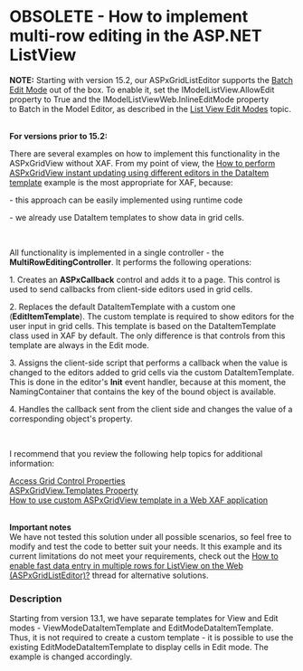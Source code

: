 # OBSOLETE - How to implement multi-row editing in the ASP.NET ListView


<p><strong>NOTE:</strong> Starting with version 15.2, our ASPxGridListEditor supports the <a href="https://documentation.devexpress.com/AspNet/CustomDocument16443.aspx">Batch Edit Mode</a> out of the box. To enable it, set the IModelListView.AllowEdit property to True and the IModelListViewWeb.InlineEditMode property to Batch in the Model Editor, as described in the <a href="https://documentation.devexpress.com/eXpressAppFramework/CustomDocument113249.aspx">List View Edit Modes</a> topic.</p>
<p><br><strong>For versions prior to 15.2:</strong></p>
<p>There are several examples on how to implement this functionality in the ASPxGridView without XAF. From my point of view, the <a href="https://www.devexpress.com/Support/Center/p/E2333">How to perform ASPxGridView instant updating using different editors in the DataItem template</a> example is the most appropriate for XAF, because:</p>
<p>- this approach can be easily implemented using runtime code</p>
<p>- we already use DataItem templates to show data in grid cells.</p>
<br>
<p>All functionality is implemented in a single controller - the <strong>MultiRowEditingController</strong>. It performs the following operations:</p>
<p>1. Creates an <strong>ASPxCallback</strong> control and adds it to a page. This control is used to send callbacks from client-side editors used in grid cells.</p>
<p>2. Replaces the default DataItemTemplate with a custom one (<strong>EditItemTemplate</strong>). The custom template is required to show editors for the user input in grid cells. This template is based on the DataItemTemplate class used in XAF by default. The only difference is that controls from this template are always in the Edit mode.</p>
<p>3. Assigns the client-side script that performs a callback when the value is changed to the editors added to grid cells via the custom DataItemTemplate. This is done in the editor's <strong>Init</strong> event handler, because at this moment, the NamingContainer that contains the key of the bound object is available.</p>
<p>4. Handles the callback sent from the client side and changes the value of a corresponding object's property.</p>
<br>
<p>I recommend that you review the following help topics for additional information:</p>
<p><a href="http://documentation.devexpress.com/#Xaf/CustomDocument3165"><u>Access Grid Control Properties</u></a><u><br> </u><u><a href="http://documentation.devexpress.com/#AspNet/DevExpressWebASPxGridViewASPxGridView_Templatestopic">ASPxGridView.Templates Property<br>How to use custom ASPxGridView template in a Web XAF application</a><br><br></u></p>
<p><strong>Important notes</strong><br>We have not tested this solution under all possible scenarios, so feel free to modify and test the code to better suit your needs. It this example and its current limitations do not meet your requirements, check out the <a href="https://www.devexpress.com/Support/Center/p/T213187">How to enable fast data entry in multiple rows for ListView on the Web (ASPxGridListEditor)?</a> thread for alternative solutions.</p>


<h3>Description</h3>

<p>Starting from version 13.1, we have separate templates for View and Edit modes - ViewModeDataItemTemplate and EditModeDataItemTemplate. Thus, it is not required to create a custom template - it is possible to use the existing EditModeDataItemTemplate to display cells in Edit mode. The example is changed accordingly.</p>

<br/>


